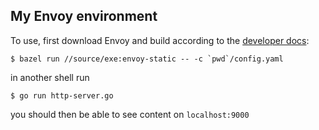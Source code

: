 ## My Envoy environment

To use, first download Envoy and build according to the [developer
docs](https://github.com/envoyproxy/envoy/blob/master/bazel/README.md):

```
$ bazel run //source/exe:envoy-static -- -c `pwd`/config.yaml
```

in another shell run

```
$ go run http-server.go
```

you should then be able to see content on `localhost:9000`
